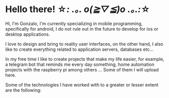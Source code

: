 <!--
**JonsaL3/JonsaL3** is a ✨ _special_ ✨ repository because its `README.md` (this file) appears on your GitHub profile.

Here are some ideas to get you started:

- 🔭 I’m currently working on ...
- 🌱 I’m currently learning ...
- 👯 I’m looking to collaborate on ...
- 🤔 I’m looking for help with ...
- 💬 Ask me about ...
- 📫 How to reach me: ...
- 😄 Pronouns: ...
- ⚡ Fun fact: ...
-->

# Hello there! ☆*: .｡. o(≧▽≦)o .｡.:*☆

Hi, I'm Gonzalo, I'm currently specializing in mobile programming, specifically for android, I do not rule out in the future to develop for ios or desktop applications.

I love to design and bring to reality user interfaces, on the other hand, I also like to create everything related to application servers, databases etc...

In my free time I like to create projects that make my life easier, for example, a telegram bot that reminds me every day something, home automation projects with the raspberry pi among others ... Some of them I will upload here.

Some of the technologies I have worked with to a greater or lesser extent are the following:


